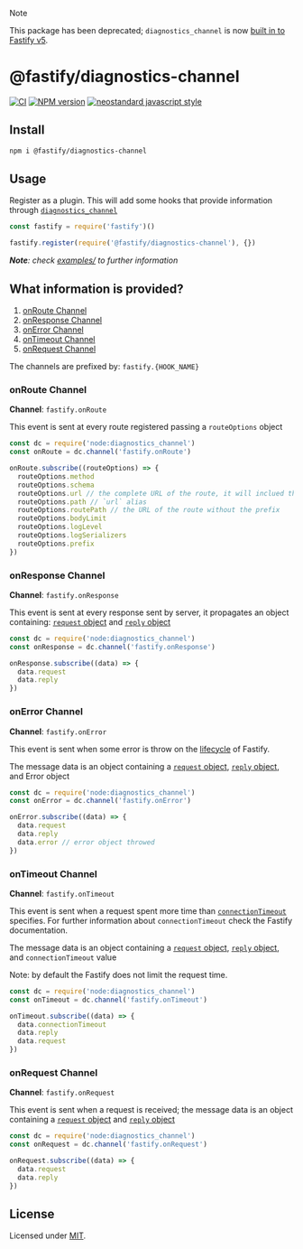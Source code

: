 > [!NOTE] 
> This package has been deprecated;
> `diagnostics_channel` is now [built in to Fastify v5](https://fastify.dev/docs/latest/Reference/Hooks/#diagnostics-channel-hooks).

# @fastify/diagnostics-channel

[![CI](https://github.com/fastify/fastify-diagnostics-channel/actions/workflows/ci.yml/badge.svg?branch=master)](https://github.com/fastify/fastify-diagnostics-channel/actions/workflows/ci.yml)
[![NPM version](https://img.shields.io/npm/v/@fastify/diagnostics-channel.svg?style=flat)](https://www.npmjs.com/package/@fastify/diagnostics-channel)
[![neostandard javascript style](https://img.shields.io/badge/code_style-neostandard-brightgreen?style=flat)](https://github.com/neostandard/neostandard)

## Install
```sh
npm i @fastify/diagnostics-channel
```

## Usage

Register as a plugin. This will add some hooks that provide information through [`diagnostics_channel`](https://nodejs.org/api/diagnostics_channel.html)

```js
const fastify = require('fastify')()

fastify.register(require('@fastify/diagnostics-channel'), {})
```

_**Note**: check [examples/](./examples/index.js) to further information_

## What information is provided?

1. [onRoute Channel](#onroute-channel)
2. [onResponse Channel](#onresponse-channel)
3. [onError Channel](#onerror-channel)
4. [onTimeout Channel](#ontimeout-channel)
4. [onRequest Channel](#onrequest-channel)

The channels are prefixed by: `fastify.{HOOK_NAME}`

### onRoute Channel

**Channel**: `fastify.onRoute`

This event is sent at every route registered passing a `routeOptions` object

```js
const dc = require('node:diagnostics_channel')
const onRoute = dc.channel('fastify.onRoute')

onRoute.subscribe((routeOptions) => {
  routeOptions.method
  routeOptions.schema
  routeOptions.url // the complete URL of the route, it will inclued the prefix if any
  routeOptions.path // `url` alias
  routeOptions.routePath // the URL of the route without the prefix
  routeOptions.bodyLimit
  routeOptions.logLevel
  routeOptions.logSerializers
  routeOptions.prefix
})
```

### onResponse Channel

**Channel**: `fastify.onResponse`

This event is sent at every response sent by server, it propagates an object containing: [`request` object](https://fastify.dev/docs/latest/Reference/Request) and [`reply` object](https://fastify.dev/docs/latest/Reference/Reply)

```js
const dc = require('node:diagnostics_channel')
const onResponse = dc.channel('fastify.onResponse')

onResponse.subscribe((data) => {
  data.request
  data.reply
})
```

### onError Channel

**Channel**: `fastify.onError`

This event is sent when some error is throw on the [lifecycle](https://fastify.dev/docs/latest/Reference/Lifecycle/) of Fastify.

The message data is an object containing a [`request` object](https://fastify.dev/docs/latest/Reference/Request), [`reply` object](https://fastify.dev/docs/latest/Reference/Reply), and Error object

```js
const dc = require('node:diagnostics_channel')
const onError = dc.channel('fastify.onError')

onError.subscribe((data) => {
  data.request
  data.reply
  data.error // error object throwed
})
```

### onTimeout Channel

**Channel**: `fastify.onTimeout`

This event is sent when a request spent more time than [`connectionTimeout`](https://fastify.dev/docs/latest/Reference/Server/#connectiontimeout) specifies. For further information about `connectionTimeout` check the Fastify documentation.

The message data is an object containing a [`request` object](https://fastify.dev/docs/latest/Reference/Request), [`reply` object](https://fastify.dev/docs/latest/Reference/Reply), and `connectionTimeout` value

Note: by default the Fastify does not limit the request time.

```js
const dc = require('node:diagnostics_channel')
const onTimeout = dc.channel('fastify.onTimeout')

onTimeout.subscribe((data) => {
  data.connectionTimeout
  data.reply
  data.request
})
```

### onRequest Channel

**Channel**: `fastify.onRequest`

This event is sent when a request is received; the message data is an object containing a [`request` object](https://fastify.dev/docs/latest/Reference/Request) and [`reply` object](https://fastify.dev/docs/latest/Reference/Reply)

```js
const dc = require('node:diagnostics_channel')
const onRequest = dc.channel('fastify.onRequest')

onRequest.subscribe((data) => {
  data.request
  data.reply
})
```

## License

Licensed under [MIT](./LICENSE).
